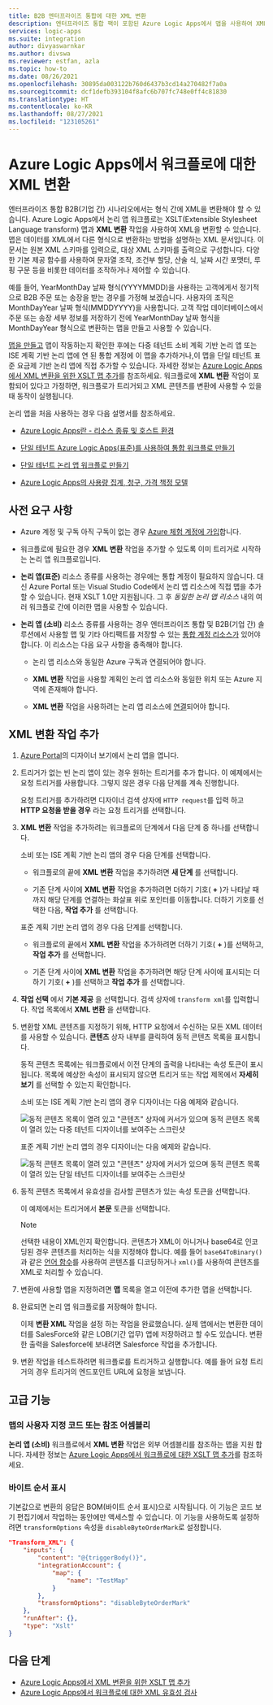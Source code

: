 ```yaml
---
title: B2B 엔터프라이즈 통합에 대한 XML 변환
description: 엔터프라이즈 통합 팩이 포함된 Azure Logic Apps에서 맵을 사용하여 XML을 변환합니다.
services: logic-apps
ms.suite: integration
author: divyaswarnkar
ms.author: divswa
ms.reviewer: estfan, azla
ms.topic: how-to
ms.date: 08/26/2021
ms.openlocfilehash: 30895da003122b760d6437b3cd14a270482f7a0a
ms.sourcegitcommit: dcf1defb393104f8afc6b707fc748e0ff4c81830
ms.translationtype: HT
ms.contentlocale: ko-KR
ms.lasthandoff: 08/27/2021
ms.locfileid: "123105261"
---
```

# <a name="transform-xml-for-workflows-in-azure-logic-apps"></a>Azure Logic Apps에서 워크플로에 대한 XML 변환

엔터프라이즈 통합 B2B(기업 간) 시나리오에서는 형식 간에 XML을 변환해야 할 수 있습니다. Azure Logic Apps에서 논리 앱 워크플로는 XSLT(Extensible Stylesheet Language transform) 맵과 **XML 변환** 작업을 사용하여 XML을 변환할 수 있습니다. 맵은 데이터를 XML에서 다른 형식으로 변환하는 방법을 설명하는 XML 문서입니다. 이 문서는 원본 XML 스키마를 입력으로, 대상 XML 스키마를 출력으로 구성합니다.  다양한 기본 제공 함수를 사용하여 문자열 조작, 조건부 할당, 산술 식, 날짜 시간 포맷터, 루핑 구문 등을 비롯한 데이터를 조작하거나 제어할 수 있습니다.

예를 들어, YearMonthDay 날짜 형식(YYYYMMDD)을 사용하는 고객에게서 정기적으로 B2B 주문 또는 송장을 받는 경우를 가정해 보겠습니다. 사용자의 조직은 MonthDayYear 날짜 형식(MMDDYYYY)을 사용합니다. 고객 작업 데이터베이스에서 주문 또는 송장 세부 정보를 저장하기 전에 YearMonthDay 날짜 형식을 MonthDayYear 형식으로 변환하는 맵을 만들고 사용할 수 있습니다.

[맵을 만들고](logic-apps-enterprise-integration-maps.md#create-maps) 맵이 작동하는지 확인한 후에는 다중 테넌트 소비 계획 기반 논리 앱 또는 ISE 계획 기반 논리 앱에 연 된 통합 계정에 이 맵을 추가하거나,이 맵을 단일 테넌트 표준 요금제 기반 논리 앱에 직접 추가할 수 있습니다. 자세한 정보는 [Azure Logic Apps에서 XML 변환을 위한 XSLT 맵 추가](logic-apps-enterprise-integration-maps.md)를 참조하세요. 워크플로에 **XML 변환** 작업이 포함되어 있다고 가정하면, 워크플로가 트리거되고 XML 콘텐츠를 변환에 사용할 수 있을 때 동작이 실행됩니다.

논리 앱을 처음 사용하는 경우 다음 설명서를 참조하세요.

* [Azure Logic Apps란 - 리소스 종류 및 호스트 환경](logic-apps-overview.md#resource-type-and-host-environment-differences)

* [단일 테넌트 Azure Logic Apps(표준)를 사용하여 통합 워크플로 만들기](create-single-tenant-workflows-azure-portal.md)

* [단일 테넌트 논리 앱 워크플로 만들기](create-single-tenant-workflows-azure-portal.md)

* [Azure Logic Apps의 사용량 집계, 청구, 가격 책정 모델](logic-apps-pricing.md)

## <a name="prerequisites"></a>사전 요구 사항

* Azure 계정 및 구독 아직 구독이 없는 경우 [Azure 체험 계정에 가입](https://azure.microsoft.com/free/?WT.mc_id=A261C142F)합니다.

* 워크플로에 필요한 경우 **XML 변환** 작업을 추가할 수 있도록 이미 트리거로 시작하는 논리 앱 워크플로입니다.

* **논리 앱(표준)** 리소스 종류를 사용하는 경우에는 통합 계정이 필요하지 않습니다. 대신 Azure Portal 또는 Visual Studio Code에서 논리 앱 리소스에 직접 맵을 추가할 수 있습니다. 현재 XSLT 1.0만 지원됩니다. 그 후 *동일한 논리 앱 리소스* 내의 여러 워크플로 간에 이러한 맵을 사용할 수 있습니다.

* **논리 앱 (소비)** 리소스 종류를 사용하는 경우 엔터프라이즈 통합 및 B2B(기업 간) 솔루션에서 사용할 맵 및 기타 아티팩트를 저장할 수 있는 [통합 계정 리소스가](logic-apps-enterprise-integration-create-integration-account.md) 있어야 합니다. 이 리소스는 다음 요구 사항을 충족해야 합니다.

  * 논리 앱 리소스와 동일한 Azure 구독과 연결되어야 합니다.

  * **XML 변환** 작업을 사용할 계획인 논리 앱 리소스와 동일한 위치 또는 Azure 지역에 존재해야 합니다.

  * **XML 변환** 작업을 사용하려는 논리 앱 리소스에 [연결](logic-apps-enterprise-integration-create-integration-account.md#link-account)되어야 합니다.

## <a name="add-transform-xml-action"></a>XML 변환 작업 추가

1. [Azure Portal](https://portal.azure.com)의 디자이너 보기에서 논리 앱을 엽니다.

1. 트리거가 없는 빈 논리 앱이 있는 경우 원하는 트리거를 추가 합니다. 이 예제에서는 요청 트리거를 사용합니다. 그렇지 않은 경우 다음 단계를 계속 진행합니다.

   요청 트리거를 추가하려면 디자이너 검색 상자에 `HTTP request`를 입력 하고 **HTTP 요청을 받을 경우** 라는 요청 트리거를 선택합니다.

1. **XML 변환** 작업을 추가하려는 워크플로의 단계에서 다음 단계 중 하나를 선택합니다.

   소비 또는 ISE 계획 기반 논리 앱의 경우 다음 단계를 선택합니다.

   * 워크플로의 끝에 **XML 변환** 작업을 추가하려면 **새 단계** 를 선택합니다.

   * 기존 단계 사이에 **XML 변환** 작업을 추가하려면 더하기 기호( **+** )가 나타날 때까지 해당 단계를 연결하는 화살표 위로 포인터를 이동합니다. 더하기 기호를 선택한 다음, **작업 추가** 를 선택합니다.

   표준 계획 기반 논리 앱의 경우 다음 단계를 선택합니다.

   * 워크플로의 끝에서 **XML 변환** 작업을 추가하려면 더하기 기호( **+** )를 선택하고, **작업 추가** 를 선택합니다.

   * 기존 단계 사이에 **XML 변환** 작업을 추가하려면 해당 단계 사이에 표시되는 더하기 기호( **+** )를 선택하고 **작업 추가** 를 선택합니다.

1. **작업 선택** 에서 **기본 제공** 을 선택합니다. 검색 상자에 `transform xml`를 입력합니다. 작업 목록에서 **XML 변환** 을 선택합니다.

1. 변환할 XML 콘텐츠를 지정하기 위해, HTTP 요청에서 수신하는 모든 XML 데이터를 사용할 수 있습니다. **콘텐츠** 상자 내부를 클릭하여 동적 콘텐츠 목록을 표시합니다.

   동적 콘텐츠 목록에는 워크플로에서 이전 단계의 출력을 나타내는 속성 토큰이 표시됩니다. 목록에 예상한 속성이 표시되지 않으면 트리거 또는 작업 제목에서 **자세히 보기** 를 선택할 수 있는지 확인합니다.

   소비 또는 ISE 계획 기반 논리 앱의 경우 디자이너는 다음 예제와 같습니다.

   ![동적 콘텐츠 목록이 열려 있고 "콘텐츠" 상자에 커서가 있으며 동적 콘텐츠 목록이 열려 있는 다중 테넌트 디자이너를 보여주는 스크린샷](./media/logic-apps-enterprise-integration-transform/open-dynamic-content-list-multi-tenant.png)

   표준 계획 기반 논리 앱의 경우 디자이너는 다음 예제와 같습니다.

   ![동적 콘텐츠 목록이 열려 있고 "콘텐츠" 상자에 커서가 있으며 동적 콘텐츠 목록이 열려 있는 단일 테넌트 디자이너를 보여주는 스크린샷](./media/logic-apps-enterprise-integration-transform/open-dynamic-content-list-single-tenant.png)

1. 동적 콘텐츠 목록에서 유효성을 검사할 콘텐츠가 있는 속성 토큰을 선택합니다.

   이 예제에서는 트리거에서 **본문** 토큰을 선택합니다.

   > [!NOTE]
   > 선택한 내용이 XML인지 확인합니다. 콘텐츠가 XML이 아니거나 base64로 인코딩된 경우 콘텐츠를 처리하는 식을 지정해야 합니다. 예를 들어 `base64ToBinary()`과 같은 [언어 함수](workflow-definition-language-functions-reference.md)를 사용하여 콘텐츠를 디코딩하거나 `xml()`를 사용하여 콘텐츠를 XML로 처리할 수 있습니다.

1. 변환에 사용할 맵을 지정하려면 **맵** 목록을 열고 이전에 추가한 맵을 선택합니다.

1. 완료되면 논리 앱 워크플로를 저장해야 합니다.

   이제 **변환 XML** 작업을 설정 하는 작업을 완료했습니다. 실제 앱에서는 변환한 데이터를 SalesForce와 같은 LOB(기간 업무) 앱에 저장하려고 할 수도 있습니다. 변환한 출력을 Salesforce에 보내려면 Salesforce 작업을 추가합니다.

1. 변환 작업을 테스트하려면 워크플로를 트리거하고 실행합니다. 예를 들어 요청 트리거의 경우 트리거의 엔드포인트 URL에 요청을 보냅니다.

## <a name="advanced-capabilities"></a>고급 기능

### <a name="reference-assembly-or-custom-code-from-maps"></a>맵의 사용자 지정 코드 또는 참조 어셈블리

**논리 앱 (소비)** 워크플로에서 **XML 변환** 작업은 외부 어셈블리를 참조하는 맵을 지원 합니다. 자세한 정보는 [Azure Logic Apps에서 워크플로에 대한 XSLT 맵 추가](logic-apps-enterprise-integration-maps.md#add-assembly)를 참조하세요.

### <a name="byte-order-mark"></a>바이트 순서 표시

기본값으로 변환의 응답은 BOM(바이트 순서 표시)으로 시작됩니다. 이 기능은 코드 보기 편집기에서 작업하는 동안에만 액세스할 수 있습니다. 이 기능을 사용하도록 설정하려면 `transformOptions` 속성을 `disableByteOrderMark`로 설정합니다.

```json
"Transform_XML": {
    "inputs": {
        "content": "@{triggerBody()}",
        "integrationAccount": {
            "map": {
                "name": "TestMap"
            }
        },
        "transformOptions": "disableByteOrderMark"
    },
    "runAfter": {},
    "type": "Xslt"
}
```

## <a name="next-steps"></a>다음 단계

* [Azure Logic Apps에서 XML 변환을 위한 XSLT 맵 추가](logic-apps-enterprise-integration-maps.md)
* [Azure Logic Apps에서 워크플로에 대한 XML 유효성 검사](logic-apps-enterprise-integration-xml-validation.md)